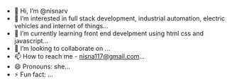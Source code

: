- 👋 Hi, I’m @nisnarv
- 👀 I’m interested in full stack development, industrial automation, electric vehicles and internet of things...
- 🌱 I’m currently learning front end develpment using html css and javascript...
- 💞️ I’m looking to collaborate on ...
- 📫 How to reach me - nisna117@gmail.com...
- 😄 Pronouns: she...
- ⚡ Fun fact: ...

<!---
nisnarv/nisnarv is a ✨ special ✨ repository because its `README.md` (this file) appears on your GitHub profile.
You can click the Preview link to take a look at your changes.
--->
